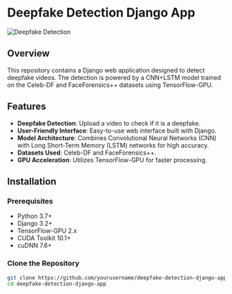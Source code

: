 # Deepfake Detection Django App

![Deepfake Detection](https://example.com/deepfake-detection-banner.png)

## Overview

This repository contains a Django web application designed to detect deepfake videos. The detection is powered by a CNN+LSTM model trained on the Celeb-DF and FaceForensics++ datasets using TensorFlow-GPU.

## Features

- **Deepfake Detection**: Upload a video to check if it is a deepfake.
- **User-Friendly Interface**: Easy-to-use web interface built with Django.
- **Model Architecture**: Combines Convolutional Neural Networks (CNN) with Long Short-Term Memory (LSTM) networks for high accuracy.
- **Datasets Used**: Celeb-DF and FaceForensics++.
- **GPU Acceleration**: Utilizes TensorFlow-GPU for faster processing.

## Installation

### Prerequisites

- Python 3.7+
- Django 3.2+
- TensorFlow-GPU 2.x
- CUDA Toolkit 10.1+
- cuDNN 7.6+

### Clone the Repository

```bash
git clone https://github.com/yourusername/deepfake-detection-django-app.git
cd deepfake-detection-django-app
